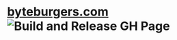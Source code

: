 # [byteburgers.com](//byteburgers.com) ![Build and Release GH Page](https://github.com/mrlaessig/mrlaessig.github.io/workflows/Build%20and%20Release%20GH%20Page/badge.svg)

